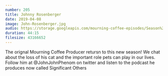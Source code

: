 ```yaml
---
number: 205
title: Johnny Rosenberger
date: 2019-04-08
image: John-Rosenberger.jpg
audio: https://storage.googleapis.com/mourning-coffee-episodes/Season%202/John%20Rosenberger%20Final.mp3
duration: 44:15
filesize: 43166652
---
```


The orignal Mourning Coffee Producer retursn to this new season! We chat about the loss of his cat and the important role 
pets can play in our lives. Follow him at @JohnJohnPhenom on twitter and listen to the podcast he produces now called Significant Others
